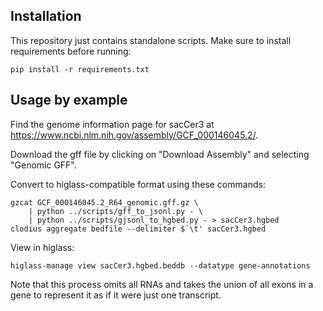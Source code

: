 ## Installation

This repository just contains standalone scripts. Make sure to install requirements before running:

```
pip install -r requirements.txt
```

## Usage by example

Find the genome information page for sacCer3 at https://www.ncbi.nlm.nih.gov/assembly/GCF_000146045.2/.

Download the gff file by clicking on "Download Assembly" and selecting "Genomic GFF".

Convert to higlass-compatible format using these commands:

```
gzcat GCF_000146045.2_R64_genomic.gff.gz \
	| python ../scripts/gff_to_jsonl.py - \
	| python ../scripts/gjsonl_to_hgbed.py - > sacCer3.hgbed
clodius aggregate bedfile --delimiter $`\t' sacCer3.hgbed
```

View in higlass:

```
higlass-manage view sacCer3.hgbed.beddb --datatype gene-annotations
```

Note that this process omits all RNAs and takes the union of all exons in a gene to represent it as if it were just one transcript.

